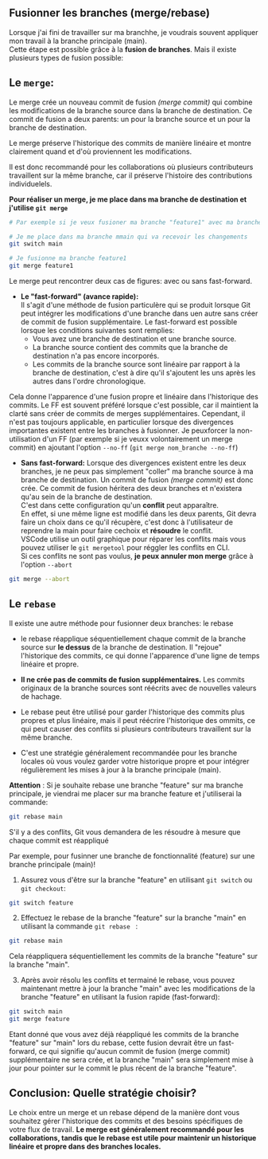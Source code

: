 ## Fusionner les branches (merge/rebase)

Lorsque j'ai fini de travailler sur ma branchhe, je voudrais souvent appliquer mon travail à la branche principale (main).  
Cette étape est possible grâce à la **fusion de branches**. Mais il existe plusieurs types de fusion possible:

## Le `merge`:

Le merge crée un nouveau commit de fusion *(merge commit)* qui combine les modifications de la branche source dans la branche de destination. Ce commit de fusion a deux parents: un pour la branche source et un pour la branche de destination. 

Le merge préserve l'historique des commits de manière linéaire et montre clairement quand et d'où proviennent les modifications.

Il est donc recommandé pour les collaborations où plusieurs contributeurs travaillent sur la même branche, car il préserve l'histoire des contributions individuelels.

**Pour réaliser un merge, je me place dans ma branche de destination et j'utilise `git merge`**

```bash
# Par exemple si je veux fusioner ma branche "feature1" avec ma branche "main"

# Je me place dans ma branche mmain qui va recevoir les changements
git switch main

# Je fusionne ma branche feature1
git merge feature1
```

Le merge peut rencontrer deux cas de figures: avec ou sans fast-forward.

- **Le "fast-forward" (avance rapide):**  
Il s'agit d'une méthode de fusion particulère qui se produit lorsque Git peut intégrer les modifications d'une branche dans uen autre sans créer de commit de fusion supplémentaire. Le fast-forward est possible lorsque les conditions suivantes sont remplies:
    - Vous avez une branche de destination et une branche source.
    - La branche source contient des commits que la branche de destination n'a pas encore incorporés.
    - Les commits de la branche source sont linéaire par rapport à la branche de destination, c'est à dire qu'il s'ajoutent les uns après les autres dans l'ordre chronologique.

Cela donne l'apparence d'une fusion propre et linéaire dans l'historique des commits. Le FF est souvent préféré lorsque c'est possible, car il maintient la clarté sans créer de commits de merges supplémentaires. Cependant, il n'est pas toujours applicable, en particulier lorsque des divergences importantes existent entre les branches à fusionner. Je peuxforcer la non-utilisation d'un FF (par exemple si je veuxx volontairement un merge commit) en ajoutant l'option `--no-ff` (`git merge nom_branche --no-ff`)

- **Sans fast-forward:**
Lorsque des divergences existent entre les deux branches, je ne peux pas simplement "coller" ma branche source à ma branche de destination. Un commit de fusion *(merge commit)* est donc crée. Ce commit de fusion héritera des deux branches et n'existera qu'au sein de la branche de destination.  
C'est dans cette configuration qu'un **conflit** peut apparaître.  
En effet, si une même ligne est modifié dans les deux parents, Git devra faire un choix dans ce qu'il récupère, c'est donc à l'utilisateur de reprendre la main pour faire cechoix et **résoudre** le conflit.  
VSCode utilise un outil graphique pour réparer les conflits mais vous pouvez utiliser le `git mergetool` pour réggler les conflits en CLI.  
Si ces conflits ne sont pas voulus, **je peux annuler mon merge** grâce à l'option `--abort`

```bash
git merge --abort
```

## Le `rebase`

Il existe une autre méthode pour fusionner deux branches: le rebase 

- le rebase réapplique séquentiellement chaque commit de la branche source sur **le dessus** de la branche de destination. Il "rejoue" l'historique des commits, ce qui donne l'apparence d'une ligne de temps linéaire et propre.

- **Il ne crée pas de commits de fusion supplémentaires.** Les commits originaux de la branche sources sont réécrits avec de nouvelles valeurs de hachage.

- Le rebase peut être utilisé pour garder l'historique des commits plus propres et plus linéaire, mais il peut réécrire l'historique des ommits, ce qui peut causer des conflits si plusieurs contributeurs travaillent sur la même branche.

- C'est une stratégie généralement recommandée pour les branche locales où vous voulez garder votre historique propre et pour intégrer régulièrement les mises à jour à la branche principale (main).

**Attention** : Si je souhaite rebase une branche "feature" sur ma branche principale, je viendrai me placer sur ma branche feature et j'utiliserai la commande:
```bash
git rebase main
```
S'il y a des conflits, Git vous demandera de les résoudre à mesure que chaque commit est réappliqué

Par exemple, pour fusinner une branche de fonctionnalité (feature) sur une branche principale (main)!

1. Assurez vous d'être sur la branche "feature" en utilisant `git switch` ou `git checkout`:

```bash
git switch feature
```

2. Effectuez le rebase de la branche "feature" sur la branche "main" en utilisant la commande `git rebase ` :

```bash
git rebase main
```
Cela réappliquera séquentiellement les commits de la branche "feature" sur la branche "main".

3. Après avoir résolu les conflits et termainé le rebase, vous pouvez maintenant mettre à jour la branche "main" avec les modifications de la branche "feature" en utilisant la fusion rapide (fast-forward):

```bash
git switch main
git merge feature
```
Etant donné que vous avez déjà réappliqué les commits de la branche "feature" sur "main" lors du rebase, cette fusion devrait être un fast-forward, ce qui signifie qu'aucun commit de fusion (merge commit) supplémentaire ne sera crée, et la branche "main" sera simplement mise à jour pour pointer sur le commit le plus récent de la branche "feature".

## Conclusion: Quelle stratégie choisir?

Le choix entre un merge et un rebase dépend de la manière dont vous souhaitez gérer l'historique des commits et des besoins spécifiques de votre flux de travail. **Le merge est généralement recommandé pour les collaborations, tandis que le rebase est utile pour maintenir un historique linéaire et propre dans des branches locales.**